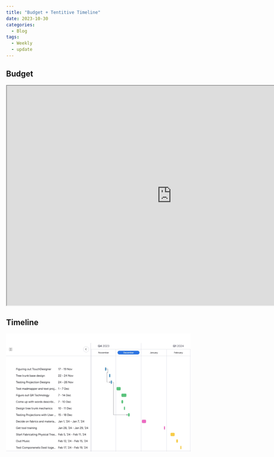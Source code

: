 ```yaml
---
title: "Budget + Tentitive Timeline"
date: 2023-10-30
categories:
  - Blog
tags:
  - Weekly
  - update
---
```


## Budget 
<iframe src="https://docs.google.com/spreadsheets/d/e/2PACX-1vSd11QLxh-KcVr0sS3zyZUHfn44ToC0gsp3ON_rGoCh25cPqrtBws6JrPn2ujY8gQ/pubhtml?widget=true&amp;headers=false" width="900" height="600"></iframe>


## Timeline
![](/assets/images/timeline.jpg)
